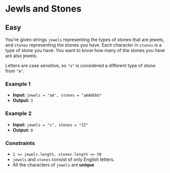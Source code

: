 # Jewls and Stones

## Easy

You're given strings `jewels` representing the types of stones that are jewels, and `stones` representing the stones you have. Each character in `stones` is a type of stone you have. You want to know how many of the stones you have are also jewels.

Letters are case sensitive, so `"a"` is considered a different type of stone from `"A"`.

### Example 1

- **Input:** `jewels = "aA", stones = "aAAbbbb"`
- **Output:** `3`

### Example 2

- **Input:** `jewels = "z", stones = "ZZ"`
- **Output:** `0`
 

### Constraints

- `1 <= jewels.length, stones.length <= 50`
- `jewels` and `stones` consist of only English letters.
- All the characters of `jewels` are **unique**